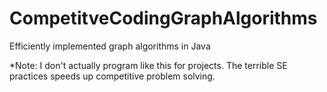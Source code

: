 # CompetitveCodingGraphAlgorithms
Efficiently implemented graph algorithms in Java

*Note: I don't actually program like this for projects. The terrible SE practices speeds up competitive problem solving.

